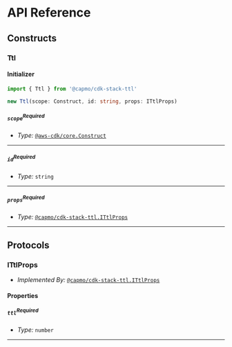 # API Reference <a name="API Reference"></a>

## Constructs <a name="Constructs"></a>

### Ttl <a name="@capmo/cdk-stack-ttl.Ttl"></a>

#### Initializer <a name="@capmo/cdk-stack-ttl.Ttl.Initializer"></a>

```typescript
import { Ttl } from '@capmo/cdk-stack-ttl'

new Ttl(scope: Construct, id: string, props: ITtlProps)
```

##### `scope`<sup>Required</sup> <a name="@capmo/cdk-stack-ttl.Ttl.parameter.scope"></a>

- *Type:* [`@aws-cdk/core.Construct`](#@aws-cdk/core.Construct)

---

##### `id`<sup>Required</sup> <a name="@capmo/cdk-stack-ttl.Ttl.parameter.id"></a>

- *Type:* `string`

---

##### `props`<sup>Required</sup> <a name="@capmo/cdk-stack-ttl.Ttl.parameter.props"></a>

- *Type:* [`@capmo/cdk-stack-ttl.ITtlProps`](#@capmo/cdk-stack-ttl.ITtlProps)

---







## Protocols <a name="Protocols"></a>

### ITtlProps <a name="@capmo/cdk-stack-ttl.ITtlProps"></a>

- *Implemented By:* [`@capmo/cdk-stack-ttl.ITtlProps`](#@capmo/cdk-stack-ttl.ITtlProps)


#### Properties <a name="Properties"></a>

##### `ttl`<sup>Required</sup> <a name="@capmo/cdk-stack-ttl.ITtlProps.property.ttl"></a>

- *Type:* `number`

---

